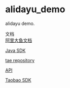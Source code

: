 # alidayu_demo
alidayu demo. 


文档  
[阿里大鱼文档](https://open.taobao.com/doc2/detail.htm?spm=a219a.7629140.0.0.YNQqFL&treeId=1&articleId=103376&docType=1#s0)  


[Java SDK](https://doc.alidayu.com/doc2/detail.htm?spm=a3142.7386797.4.6.6T5KBS&treeId=12&articleId=102764&docType=1)  

[tae repository](http://mvnrepo.tae.taobao.com/content/groups/public/)  

[API](https://api.alidayu.com/doc2/apiDetail.htm?spm=a3142.7395905.4.6.UuPguY&apiId=25450)  

[Taobao SDK](http://mvnrepo.tae.taobao.com/content/groups/public/com/taobao/sdk)  

